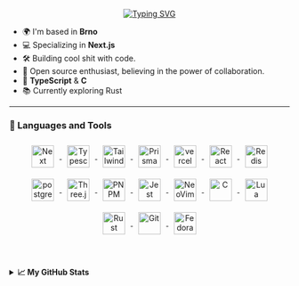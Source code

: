 <p align="center">
  <a href="https://git.io/typing-svg"><img src="https://readme-typing-svg.demolab.com?font=Fira+Code&weight=440&size=24&pause=6200&color=E5E5E5&center=true&random=false&width=440&height=45&separator=%3C&lines=console.log(%22hi%2C...%22);%3CI'm+Aleš" alt="Typing SVG" /></a>
</p>


* 🌍 I'm based in **Brno**
* 💻 Specializing in **Next.js**
* 🛠️ Building cool shit with code.
* 🔧 Open source enthusiast, believing in the power of collaboration.
* 💙 **TypeScript** & **C**
* 📚 Currently exploring Rust 
<!--
**Aleesssino/Aleesssino** is a ✨ _special_ ✨ repository because its `README.md` (this file) appears on your GitHub profile.

Here are some ideas to get you started:

- 🔭 I’m currently working on ...
- 🌱 I’m currently learning ...
- 👯 I’m looking to collaborate on ...
- 🤔 I’m looking for help with ...
- 💬 Ask me about ...
- 📫 How to reach me: ...
- 😄 Pronouns: ...
- ⚡ Fun fact: ...
-->
---
### 🔨 Languages and Tools



<p align="center">
  <a href="https://nextjs.org/">
    <img
      align="center"
      alt="Next"
      width="40px"
      style="padding: 10px"
      src="https://cdn.jsdelivr.net/gh/devicons/devicon/icons/nextjs/nextjs-original.svg"
    />
  </a>

  <a href="https://www.typescriptlang.org/">
    <img
      align="center"
      alt="Typescript"
      width="40px"
      style="padding: 10px"
      src="https://cdn.jsdelivr.net/gh/devicons/devicon/icons/typescript/typescript-plain.svg"
    />
  </a>

  <a href="https://tailwindcss.com/">
    <img
      align="center"
      alt="TailwindCSS"
      width="40px"
      style="padding: 10px"
      src="https://cdn.jsdelivr.net/gh/devicons/devicon@latest/icons/tailwindcss/tailwindcss-original.svg"
    />
  </a>

  <a href="https://www.prisma.io/">
    <img
      align="center"
      alt="Prisma"
      width="40px"
      style="padding: 10px"
      src="https://cdn.jsdelivr.net/gh/devicons/devicon@latest/icons/prisma/prisma-original.svg"
    />
  </a>

  <a href="https://vercel.com/">
    <img
      align="center"
      alt="vercel"
      width="40px"
      style="padding: 10px"
      src="https://cdn.jsdelivr.net/gh/devicons/devicon@latest/icons/vercel/vercel-original-wordmark.svg"
    />
  </a>

  <a href="https://react.dev/learn/typescript">
    <img
      align="center"
      alt="React"
      width="40px"
      style="padding: 10px"
      src="https://cdn.jsdelivr.net/gh/devicons/devicon/icons/react/react-original.svg"
    />
  </a>

  <a href="https://redis.io/">
    <img
      align="center"
      alt="Redis"
      width="40px"
      style="padding: 10px"
      src="https://cdn.jsdelivr.net/gh/devicons/devicon@latest/icons/redis/redis-original.svg"
    />
  </a>

  <a href="https://www.postgresql.org/">
    <img
      align="center"
      alt="postgresql"
      width="40px"
      style="padding: 10px"
      src="https://cdn.jsdelivr.net/gh/devicons/devicon@latest/icons/postgresql/postgresql-original-wordmark.svg"
    />
  </a>

  <a href="https://threejs.org/">
    <img
      align="center"
      alt="Three.js"
      width="40px"
      style="padding: 10px"
      src="https://cdn.jsdelivr.net/gh/devicons/devicon@latest/icons/threejs/threejs-original-wordmark.svg"
    />
  </a>

  <a href="https://pnpm.io/">
    <img
      align="center"
      alt="PNPM"
      width="40px"
      style="padding: 10px"
      src="https://cdn.jsdelivr.net/gh/devicons/devicon@latest/icons/pnpm/pnpm-plain-wordmark.svg"
    />
  </a>

  <a href="https://jestjs.io/">
    <img
      align="center"
      alt="Jest"
      width="40px"
      style="padding: 10px"
      src="https://cdn.jsdelivr.net/gh/devicons/devicon@latest/icons/jest/jest-plain.svg"
    />
  </a>

  <a href="https://neovim.io/">
    <img
      align="center"
      alt="NeoVim"
      width="40px"
      style="padding: 10px"
      src="https://cdn.jsdelivr.net/gh/devicons/devicon@latest/icons/neovim/neovim-original.svg"
    />
  </a>

  <a href="https://www.gnu.org/software/gnu-c-manual/">
    <img
      align="center"
      alt="C"
      width="40px"
      style="padding: 10px"
      src="https://cdn.jsdelivr.net/gh/devicons/devicon/icons/c/c-line.svg"
    />
  </a>

  <a href="https://lua.org/">
    <img
      align="center"
      alt="Lua"
      width="40px"
      style="padding: 10px"
      src="https://cdn.jsdelivr.net/gh/devicons/devicon@latest/icons/lua/lua-original.svg"
    />
  </a>

  <a href="https://www.rust-lang.org/">
    <img
      align="center"
      alt="Rust"
      width="40px"
      style="padding: 10px"
      src="https://cdn.jsdelivr.net/gh/devicons/devicon@latest/icons/rust/rust-original.svg"
    />
  </a>

  <a href="https://git-scm.com/">
    <img
      align="center"
      alt="Git"
      width="40px"
      style="padding: 10px"
      src="https://cdn.jsdelivr.net/gh/devicons/devicon/icons/git/git-original.svg"
    />
  </a>

  <a href="https://www.fedoraproject.org/">
    <img
      align="center"
      alt="Fedora"
      width="40px"
      style="padding: 10px"
      src="https://cdn.jsdelivr.net/gh/devicons/devicon@latest/icons/fedora/fedora-plain.svg"
    />
  </a>
</p>




<br />
<br />

<details>
    <summary><b>📈 My GitHub Stats</b></summary>
  <p align="center">
    <a href="https://git.io/typing-svg"><img src="https://readme-typing-svg.demolab.com?font=Fira+Code&weight=440&size=19&duration=2000&pause=1000&color=699AF7&center=true&random=false&width=440&height=45&lines=Full-stack+development;Modern+design;Power+of+Next.js+%E2%9A%A1%EF%B8%8F;Typescript+;C%2C+Lua+%26+Rust" alt="Typing SVG" /></a>
    </a>
  
  <br />

<div align="center">
  <a href="https://github.com/Aleesssino">
    <img height=200 align="center" src="https://github-readme-stats.vercel.app/api?username=Aleesssino&show_icons=true&theme=rose_pine&hide_rank=true" />
  </a>
  <a href="https://github.com/Aleesssino">
    <img height=200 align="center" src="https://github-readme-stats.vercel.app/api/top-langs/?username=Aleesssino&layout=compact&theme=rose_pine&hide_border=true" />
  </a>
</div>

 
  <br/>
</details>

   

  




          
          
          
                    
          
          
          
                   
          
